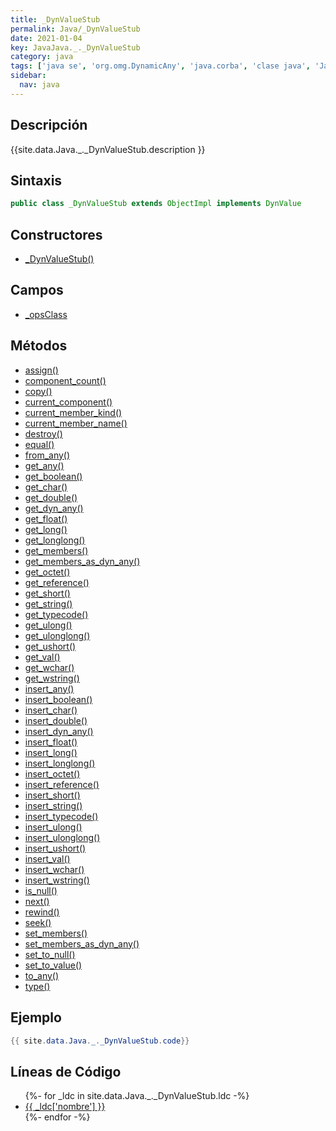 ```yaml
---
title: _DynValueStub
permalink: Java/_DynValueStub
date: 2021-01-04
key: JavaJava._._DynValueStub
category: java
tags: ['java se', 'org.omg.DynamicAny', 'java.corba', 'clase java', 'Java 1.0']
sidebar: 
  nav: java
---
```


## Descripción
{{site.data.Java._._DynValueStub.description }}

## Sintaxis
~~~java
public class _DynValueStub extends ObjectImpl implements DynValue
~~~

## Constructores
* [_DynValueStub()](/Java/_DynValueStub/_DynValueStub/)

## Campos
* [_opsClass](/Java/_DynValueStub/_opsClass)

## Métodos
* [assign()](/Java/_DynValueStub/assign)
* [component_count()](/Java/_DynValueStub/component_count)
* [copy()](/Java/_DynValueStub/copy)
* [current_component()](/Java/_DynValueStub/current_component)
* [current_member_kind()](/Java/_DynValueStub/current_member_kind)
* [current_member_name()](/Java/_DynValueStub/current_member_name)
* [destroy()](/Java/_DynValueStub/destroy)
* [equal()](/Java/_DynValueStub/equal)
* [from_any()](/Java/_DynValueStub/from_any)
* [get_any()](/Java/_DynValueStub/get_any)
* [get_boolean()](/Java/_DynValueStub/get_boolean)
* [get_char()](/Java/_DynValueStub/get_char)
* [get_double()](/Java/_DynValueStub/get_double)
* [get_dyn_any()](/Java/_DynValueStub/get_dyn_any)
* [get_float()](/Java/_DynValueStub/get_float)
* [get_long()](/Java/_DynValueStub/get_long)
* [get_longlong()](/Java/_DynValueStub/get_longlong)
* [get_members()](/Java/_DynValueStub/get_members)
* [get_members_as_dyn_any()](/Java/_DynValueStub/get_members_as_dyn_any)
* [get_octet()](/Java/_DynValueStub/get_octet)
* [get_reference()](/Java/_DynValueStub/get_reference)
* [get_short()](/Java/_DynValueStub/get_short)
* [get_string()](/Java/_DynValueStub/get_string)
* [get_typecode()](/Java/_DynValueStub/get_typecode)
* [get_ulong()](/Java/_DynValueStub/get_ulong)
* [get_ulonglong()](/Java/_DynValueStub/get_ulonglong)
* [get_ushort()](/Java/_DynValueStub/get_ushort)
* [get_val()](/Java/_DynValueStub/get_val)
* [get_wchar()](/Java/_DynValueStub/get_wchar)
* [get_wstring()](/Java/_DynValueStub/get_wstring)
* [insert_any()](/Java/_DynValueStub/insert_any)
* [insert_boolean()](/Java/_DynValueStub/insert_boolean)
* [insert_char()](/Java/_DynValueStub/insert_char)
* [insert_double()](/Java/_DynValueStub/insert_double)
* [insert_dyn_any()](/Java/_DynValueStub/insert_dyn_any)
* [insert_float()](/Java/_DynValueStub/insert_float)
* [insert_long()](/Java/_DynValueStub/insert_long)
* [insert_longlong()](/Java/_DynValueStub/insert_longlong)
* [insert_octet()](/Java/_DynValueStub/insert_octet)
* [insert_reference()](/Java/_DynValueStub/insert_reference)
* [insert_short()](/Java/_DynValueStub/insert_short)
* [insert_string()](/Java/_DynValueStub/insert_string)
* [insert_typecode()](/Java/_DynValueStub/insert_typecode)
* [insert_ulong()](/Java/_DynValueStub/insert_ulong)
* [insert_ulonglong()](/Java/_DynValueStub/insert_ulonglong)
* [insert_ushort()](/Java/_DynValueStub/insert_ushort)
* [insert_val()](/Java/_DynValueStub/insert_val)
* [insert_wchar()](/Java/_DynValueStub/insert_wchar)
* [insert_wstring()](/Java/_DynValueStub/insert_wstring)
* [is_null()](/Java/_DynValueStub/is_null)
* [next()](/Java/_DynValueStub/next)
* [rewind()](/Java/_DynValueStub/rewind)
* [seek()](/Java/_DynValueStub/seek)
* [set_members()](/Java/_DynValueStub/set_members)
* [set_members_as_dyn_any()](/Java/_DynValueStub/set_members_as_dyn_any)
* [set_to_null()](/Java/_DynValueStub/set_to_null)
* [set_to_value()](/Java/_DynValueStub/set_to_value)
* [to_any()](/Java/_DynValueStub/to_any)
* [type()](/Java/_DynValueStub/type)

## Ejemplo
~~~java
{{ site.data.Java._._DynValueStub.code}}
~~~

## Líneas de Código
<ul>
{%- for _ldc in site.data.Java._._DynValueStub.ldc -%}
   <li>
       <a href="{{_ldc['url'] }}">{{ _ldc['nombre'] }}</a>
   </li>
{%- endfor -%}
</ul>
